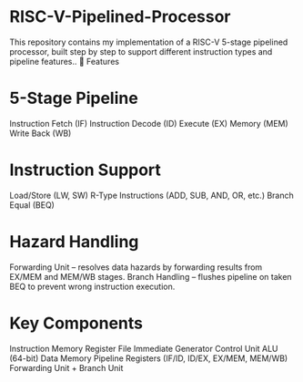 # RISC-V-Pipelined-Processor
This repository contains my implementation of a RISC-V 5-stage pipelined processor, built step by step to support different instruction types and pipeline features..
📌 Features

# 5-Stage Pipeline

Instruction Fetch (IF)
Instruction Decode (ID)
Execute (EX)
Memory (MEM)
Write Back (WB)

# Instruction Support
Load/Store (LW, SW)
R-Type Instructions (ADD, SUB, AND, OR, etc.)
Branch Equal (BEQ)

# Hazard Handling
Forwarding Unit – resolves data hazards by forwarding results from EX/MEM and MEM/WB stages.
Branch Handling – flushes pipeline on taken BEQ to prevent wrong instruction execution.

# Key Components
Instruction Memory
Register File
Immediate Generator
Control Unit
ALU (64-bit)
Data Memory
Pipeline Registers (IF/ID, ID/EX, EX/MEM, MEM/WB)
Forwarding Unit + Branch Unit
